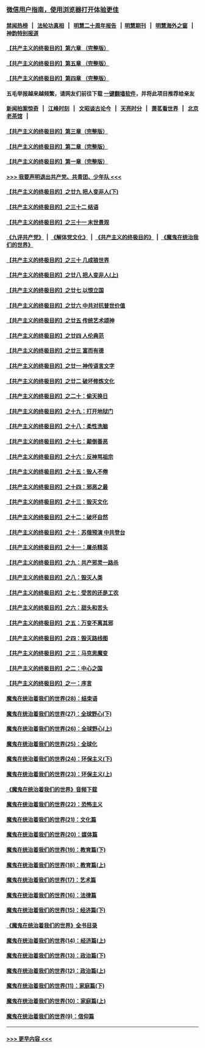 ### [微信用户指南，使用浏览器打开体验更佳](https://github.com/gfw-breaker/banned-news1/blob/master/indexes/wechat-guide.md?t=0)
#### [禁闻热榜](热点新闻.md?t=0)  &nbsp;&nbsp;|&nbsp;&nbsp; [法轮功真相](https://github.com/gfw-breaker/truth/blob/master/README.md?t=0) &nbsp;&nbsp;|&nbsp;&nbsp; [明慧二十周年报告](https://github.com/gfw-breaker/mh-reports/blob/master/README.md?t=0) &nbsp;&nbsp;|&nbsp;&nbsp;[明慧期刊](https://github.com/gfw-breaker/mh-qikan) &nbsp;&nbsp;|&nbsp;&nbsp; [明慧海外之窗](https://github.com/gfw-breaker/mh-news/blob/master/README.md?t=0) &nbsp;&nbsp;|&nbsp;&nbsp; [神韵特别报道](https://github.com/gfw-breaker/mh-news/blob/master/shenyun.md?t=0)
#### [【共产主义的终极目的】第六章 （完整版）](../pages/nsc422/n11428913.md?t=02130555) 
#### [【共产主义的终极目的】第五章 （完整版）](../pages/nsc422/n11428912.md?t=02130555) 
#### [【共产主义的终极目的】第四章 （完整版）](../pages/nsc422/n11428907.md?t=02130555) 
#### 五毛举报越来越频繁，请网友们前往下载 [一键翻墙软件](https://github.com/gfw-breaker/ssr-accounts)，并将此项目推荐给亲友
#### [新闻拍案惊奇](https://github.com/gfw-breaker/banned-news1/blob/master/pages/link4.md) &nbsp;&nbsp;|&nbsp;&nbsp; [江峰时刻](https://github.com/gfw-breaker/banned-news1/blob/master/pages/link4.md) &nbsp;&nbsp;|&nbsp;&nbsp; [文昭谈古论今](https://github.com/gfw-breaker/banned-news1/blob/master/pages/link4.md) &nbsp;&nbsp;|&nbsp;&nbsp; [天亮时分](https://github.com/gfw-breaker/banned-news1/blob/master/pages/link4.md) &nbsp;&nbsp;|&nbsp;&nbsp; [萧茗看世界](https://github.com/gfw-breaker/banned-news1/blob/master/pages/link4.md) &nbsp;&nbsp;|&nbsp;&nbsp; [北京老茶馆](https://github.com/gfw-breaker/banned-news1/blob/master/pages/link4.md) &nbsp;&nbsp;|&nbsp;&nbsp; 
#### [【共产主义的终极目的】第三章（完整版）](../pages/nsc422/n11428848.md?t=02130555) 
#### [【共产主义的终极目的】第二章（完整版）](../pages/nsc422/n11428831.md?t=02130555) 
#### [【共产主义的终极目的】第一章（完整版）](../pages/nsc422/n11417651.md?t=02130555) 
#### [>>> 我要声明退出共产党、共青团、少年队 <<<](https://github.com/begood0513/goodnews/blob/master/quit/letter.md) 
#### [【共产主义的终极目的】之廿九 把人变非人(下)](../pages/nsc422/n11344140.md?t=02130555) 
#### [【共产主义的终极目的】之三十二 结语](../pages/nsc422/n11360535.md?t=02130555) 
#### [【共产主义的终极目的】之三十一 末世景观](../pages/nsc422/n11351129.md?t=02130555) 
#### [《九评共产党》](https://github.com/begood0513/9ping.md/blob/master/README.md) &nbsp;|&nbsp; [《解体党文化》](../../../../jtdwh.md/blob/master/README.md)  &nbsp;|&nbsp; [《共产主义的终极目的》](../../../../gczydzjmd.md/blob/master/README.md) &nbsp;|&nbsp; [《魔鬼在统治我们的世界》](../../../../mgztzwmdsj.md/blob/master/README.md) 
#### [【共产主义的终极目的】之三十 几成狼世界](../pages/nsc422/n11348280.md?t=02130555) 
#### [【共产主义的终极目的】之廿八 把人变非人(上)](../pages/nsc422/n11340492.md?t=02130555) 
#### [【共产主义的终极目的】之廿七 以恨立国](../pages/nsc422/n11336944.md?t=02130555) 
#### [【共产主义的终极目的】之廿六 中共对抗普世价值](../pages/nsc422/n11324785.md?t=02130555) 
#### [【共产主义的终极目的】之廿五 传统艺术颂神](../pages/nsc422/n11296396.md?t=02130555) 
#### [【共产主义的终极目的】之廿四 人伦典范](../pages/nsc422/n11296397.md?t=02130555) 
#### [【共产主义的终极目的】之廿三 富而有德](../pages/nsc422/n11283598.md?t=02130555) 
#### [【共产主义的终极目的】之廿一 神传语言文字](../pages/nsc422/n11263265.md?t=02130555) 
#### [【共产主义的终极目的】之廿二 破坏修炼文化](../pages/nsc422/n11245728.md?t=02130555) 
#### [【共产主义的终极目的】之二十：偷天换日](../pages/nsc422/n11238846.md?t=02130555) 
#### [【共产主义的终极目的】之十九：打开地狱门](../pages/nsc422/n11206376.md?t=02130555) 
#### [【共产主义的终极目的】之十八：柔性洗脑](../pages/nsc422/n11199994.md?t=02130555) 
#### [【共产主义的终极目的】之十七：颠倒善恶](../pages/nsc422/n11179782.md?t=02130555) 
#### [【共产主义的终极目的】之十六：反神骂祖宗](../pages/nsc422/n11166798.md?t=02130555) 
#### [【共产主义的终极目的】之十五：毁人不倦](../pages/nsc422/n11166792.md?t=02130555) 
#### [【共产主义的终极目的】之十四：邪恶之最](../pages/nsc422/n11150249.md?t=02130555) 
#### [【共产主义的终极目的】之十三：毁灭文化](../pages/nsc422/n11135227.md?t=02130555) 
#### [【共产主义的终极目的】之十二：破坏自然](../pages/nsc422/n11135214.md?t=02130555) 
#### [【共产主义的终极目的】之十：苏俄预演 中共登台](../pages/nsc422/n11118424.md?t=02130555) 
#### [【共产主义的终极目的】之十一：屠杀精英](../pages/nsc422/n11118442.md?t=02130555) 
#### [【共产主义的终极目的】之九：共产邪灵一路杀](../pages/nsc422/n11114139.md?t=02130555) 
#### [【共产主义的终极目的】之八：毁灭人类](../pages/nsc422/n11108503.md?t=02130555) 
#### [【共产主义的终极目的】之七：受苦的还是工农](../pages/nsc422/n11101809.md?t=02130555) 
#### [【共产主义的终极目的】之六：甜头和苦头](../pages/nsc422/n11096971.md?t=02130555) 
#### [【共产主义的终极目的】之五：万变不离其邪](../pages/nsc422/n11091285.md?t=02130555) 
#### [【共产主义的终极目的】之四：毁灭路线图](../pages/nsc422/n11086284.md?t=02130555) 
#### [【共产主义的终极目的】之三：马克思魔变](../pages/nsc422/n11061941.md?t=02130555) 
#### [【共产主义的终极目的】之二：中心之国](../pages/nsc422/n11047728.md?t=02130555) 
#### [【共产主义的终极目的】之一：序言](../pages/nsc422/n11086077.md?t=02130555) 
#### [魔鬼在统治着我们的世界(28)：结束语](../pages/nsc422/n10936246.md?t=02130555) 
#### [魔鬼在统治着我们的世界(27)：全球野心(下)](../pages/nsc422/n10928319.md?t=02130555) 
#### [魔鬼在统治着我们的世界(26)：全球野心(上)](../pages/nsc422/n10900318.md?t=02130555) 
#### [魔鬼在统治着我们的世界(25)：全球化](../pages/nsc422/n10788205.md?t=02130555) 
#### [魔鬼在统治着我们的世界(24)：环保主义(下)](../pages/nsc422/n10695307.md?t=02130555) 
#### [魔鬼在统治着我们的世界(23)：环保主义(上)](../pages/nsc422/n10688613.md?t=02130555) 
#### [《魔鬼在统治着我们的世界》音频下载](../pages/nsc422/n10635553.md?t=02130555) 
#### [魔鬼在统治着我们的世界(22)：恐怖主义](../pages/nsc422/n10614727.md?t=02130555) 
#### [魔鬼在统治着我们的世界(21)：文化篇](../pages/nsc422/n10597706.md?t=02130555) 
#### [魔鬼在统治着我们的世界(20)：媒体篇](../pages/nsc422/n10586579.md?t=02130555) 
#### [魔鬼在统治着我们的世界(19)：教育篇(下)](../pages/nsc422/n10564808.md?t=02130555) 
#### [魔鬼在统治着我们的世界(18)：教育篇(上)](../pages/nsc422/n10526970.md?t=02130555) 
#### [魔鬼在统治着我们的世界(17)：艺术篇](../pages/nsc422/n10499093.md?t=02130555) 
#### [魔鬼在统治着我们的世界(16)：法律篇](../pages/nsc422/n10485969.md?t=02130555) 
#### [魔鬼在统治着我们的世界(15)：经济篇(下)](../pages/nsc422/n10469975.md?t=02130555) 
#### [《魔鬼在统治着我们的世界》全书目录](../pages/nsc422/n10464261.md?t=02130555) 
#### [魔鬼在统治着我们的世界(14)：经济篇(上)](../pages/nsc422/n10457370.md?t=02130555) 
#### [魔鬼在统治着我们的世界(13)：政治篇(下)](../pages/nsc422/n10448270.md?t=02130555) 
#### [魔鬼在统治着我们的世界(12)：政治篇(上)](../pages/nsc422/n10444576.md?t=02130555) 
#### [魔鬼在统治着我们的世界(11)：家庭篇(下)](../pages/nsc422/n10440961.md?t=02130555) 
#### [魔鬼在统治着我们的世界(10)：家庭篇(上)](../pages/nsc422/n10435448.md?t=02130555) 
#### [魔鬼在统治着我们的世界(9)：信仰篇](../pages/nsc422/n10432159.md?t=02130555) 

----
#### [ >>> 更早内容 <<< ](../indexes/nsc422-earlier.md)
